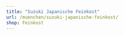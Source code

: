 ```yaml
---
title: "Suzuki Japanische Feinkost"
url: /muenchen/suzuki-japanische-feinkost/
shop: Feinkost
---
```

